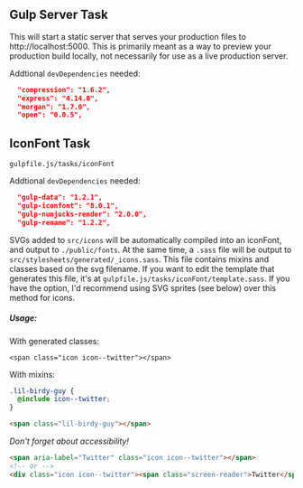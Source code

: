 ## Gulp Server Task
This will start a static server that serves your production files to http://localhost:5000. This is primarily meant as a way to preview your production build locally, not necessarily for use as a live production server.

Addtional `devDependencies` needed:

```json
  "compression": "1.6.2",
  "express": "4.14.0",
  "morgan": "1.7.0",
  "open": "0.0.5",
```

## IconFont Task
```
gulpfile.js/tasks/iconFont
```

Addtional `devDependencies` needed:

```json
  "gulp-data": "1.2.1",
  "gulp-iconfont": "8.0.1",
  "gulp-nunjucks-render": "2.0.0",
  "gulp-rename": "1.2.2",
```

SVGs added to `src/icons` will be automatically compiled into an iconFont, and output to `./public/fonts`. At the same time, a `.sass` file will be output to `src/stylesheets/generated/_icons.sass`. This file contains mixins and classes based on the svg filename. If you want to edit the template that generates this file, it's at `gulpfile.js/tasks/iconFont/template.sass`. If you have the option, I'd recommend using SVG sprites (see below) over this method for icons.

##### Usage:
With generated classes:
```
<span class="icon icon--twitter"></span>
```

With mixins:
```scss
.lil-birdy-guy {
  @include icon--twitter;
}
```

```html
<span class="lil-birdy-guy"></span>
```

*Don't forget about accessibility!*

```html
<span aria-label="Twitter" class="icon icon--twitter"></span>
<!-- or -->
<div class="icon icon--twitter"><span class="screen-reader">Twitter</span></div>
```
